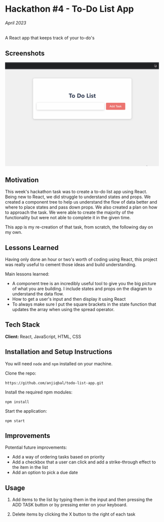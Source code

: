 # Hackathon #4 - To-Do List App

###### April 2023

A React app that keeps track of your to-do's

## Screenshots

![To do list gif](images/to_do_list.gif)

## Motivation

This week's hackathon task was to create a to-do list app using React. Being new to React, we did struggle to understand states and props. We created a component tree to help us understand the flow of data better and where to place states and pass down props. We also created a plan on how to approach the task. We were able to create the majority of the functionality but were not able to complete it in the given time.

This app is my re-creation of that task, from scratch, the following day on my own.

## Lessons Learned

Having only done an hour or two's worth of coding using React, this project was really useful to cement those ideas and build understanding.

Main lessons learned:

- A component tree is an incredibly useful tool to give you the big picture of what you are building. I include states and props on the diagram to understand the data flow.
- How to get a user's input and then display it using React
- To always make sure I put the square brackets in the state function that updates the array when using the spread operator.

## Tech Stack

**Client:** React, JavaScript, HTML, CSS

## Installation and Setup Instructions

You will need `node` and `npm` installed on your machine.

Clone the repo:

`https://github.com/anjiqbal/todo-list-app.git`

Install the required npm modules:

`npm install`

Start the application:

`npm start`

## Improvements

Potential future improvements:

- Add a way of ordering tasks based on priority
- Add a checkbox that a user can click and add a strike-through effect to the item in the list
- Add an option to pick a due date

## Usage

1. Add items to the list by typing them in the input and then pressing the ADD TASK button or by pressing enter on your keyboard.

2. Delete items by clicking the X button to the right of each task
